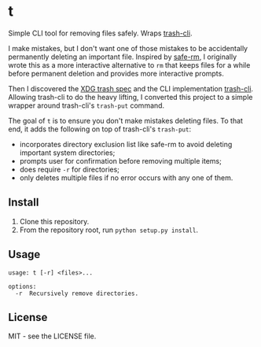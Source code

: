 # t

Simple CLI tool for removing files safely. Wraps
[trash-cli](https://github.com/andreafrancia/trash-cli).

I make mistakes, but I don't want one of those mistakes to be accidentally
permanently deleting an important file. Inspired by
[safe-rm](https://launchpad.net/safe-rm), I originally wrote this as a more
interactive alternative to `rm` that keeps files for a while before permanent
deletion and provides more interactive prompts.

Then I discovered the [XDG trash
spec](https://freedesktop.org/wiki/Specifications/trash-spec/) and the CLI
implementation [trash-cli](https://github.com/andreafrancia/trash-cli).
Allowing trash-cli to do the heavy lifting, I converted this project to a
simple wrapper around trash-cli's `trash-put` command.

The goal of `t` is to ensure you don't make mistakes deleting files. To that
end, it adds the following on top of trash-cli's `trash-put`:

* incorporates directory exclusion list like safe-rm to avoid deleting
  important system directories;
* prompts user for confirmation before removing multiple items;
* does require `-r` for directories;
* only deletes multiple files if no error occurs with any one of them.

## Install
1. Clone this repository.
2. From the repository root, run `python setup.py install`.

## Usage
```
usage: t [-r] <files>...

options:
  -r  Recursively remove directories.
```

## License
MIT - see the LICENSE file.
